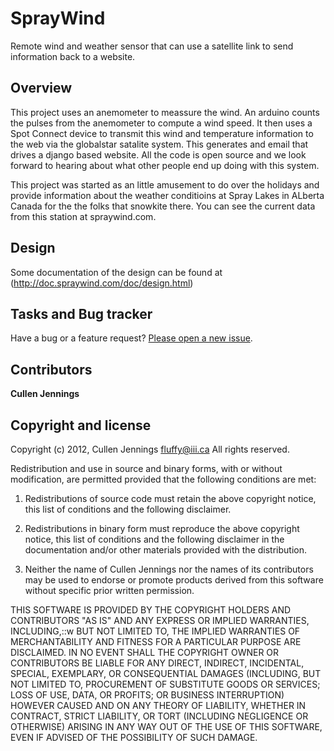SprayWind
=========

Remote wind and weather sensor that can use a satellite link to send information back to a website.


## Overview

This project uses an anemometer to meassure the wind. An arduino counts the pulses from the anemometer to compute a wind speed. It then uses a Spot Connect device to transmit this wind and temperature information to the web via the globalstar satalite system. This generates and email that drives a django based website. All the code is open source and we look forward to hearing about what other people end up doing with this system.

This project was started as an little amusement to do over the holidays and provide information about the weather conditioins at Spray Lakes in ALberta Canada for the the folks that snowkite there. You can see the current data from this station at spraywind.com.  


## Design 

Some documentation of the design can be found at
(http://doc.spraywind.com/doc/design.html)


## Tasks and Bug tracker

Have a bug or a feature request? [Please open a new issue](https://github.com/fluffy/SprayWind/issues).


## Contributors

**Cullen Jennings**


## Copyright and license

Copyright (c) 2012, Cullen Jennings <fluffy@iii.ca> All rights reserved.

Redistribution and use in source and binary forms, with or without
modification, are permitted provided that the following conditions are met: 
 
 1. Redistributions of source code must retain the above copyright notice, this
 list of conditions and the following disclaimer. 
 
 2. Redistributions in binary form must reproduce the above copyright notice,
 this list of conditions and the following disclaimer in the documentation
 and/or other materials provided with the distribution. 
 
 3. Neither the name of Cullen Jennings nor the names of its contributors may 
 be used to endorse or promote products derived from this software without 
 specific prior written permission.
 
THIS SOFTWARE IS PROVIDED BY THE COPYRIGHT HOLDERS AND CONTRIBUTORS "AS IS" AND
ANY EXPRESS OR IMPLIED WARRANTIES, INCLUDING,::w BUT NOT LIMITED TO, THE IMPLIED
WARRANTIES OF MERCHANTABILITY AND FITNESS FOR A PARTICULAR PURPOSE ARE
DISCLAIMED. IN NO EVENT SHALL THE COPYRIGHT OWNER OR CONTRIBUTORS BE LIABLE FOR
ANY DIRECT, INDIRECT, INCIDENTAL, SPECIAL, EXEMPLARY, OR CONSEQUENTIAL DAMAGES
(INCLUDING, BUT NOT LIMITED TO, PROCUREMENT OF SUBSTITUTE GOODS OR SERVICES;
LOSS OF USE, DATA, OR PROFITS; OR BUSINESS INTERRUPTION) HOWEVER CAUSED AND
ON ANY THEORY OF LIABILITY, WHETHER IN CONTRACT, STRICT LIABILITY, OR TORT
(INCLUDING NEGLIGENCE OR OTHERWISE) ARISING IN ANY WAY OUT OF THE USE OF THIS
SOFTWARE, EVEN IF ADVISED OF THE POSSIBILITY OF SUCH DAMAGE.

